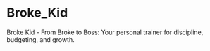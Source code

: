 # Broke_Kid
Broke Kid - From Broke to Boss: Your personal trainer for discipline, budgeting, and growth.
